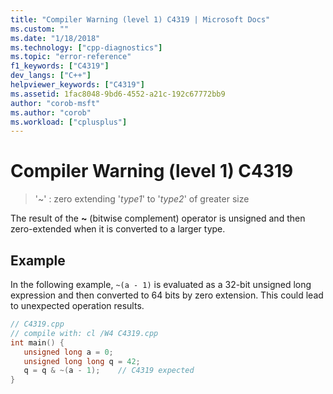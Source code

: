 ```yaml
---
title: "Compiler Warning (level 1) C4319 | Microsoft Docs"
ms.custom: ""
ms.date: "1/18/2018"
ms.technology: ["cpp-diagnostics"]
ms.topic: "error-reference"
f1_keywords: ["C4319"]
dev_langs: ["C++"]
helpviewer_keywords: ["C4319"]
ms.assetid: 1fac8048-9bd6-4552-a21c-192c67772bb9
author: "corob-msft"
ms.author: "corob"
ms.workload: ["cplusplus"]
---
```

# Compiler Warning (level 1) C4319

> '~' : zero extending '*type1*' to '*type2*' of greater size

The result of the **~** (bitwise complement) operator is unsigned and then zero-extended when it is converted to a larger type.

## Example

In the following example, `~(a - 1)` is evaluated as a 32-bit unsigned long expression and then converted to 64 bits by zero extension. This could lead to unexpected operation results.

```cpp
// C4319.cpp
// compile with: cl /W4 C4319.cpp
int main() {
   unsigned long a = 0;
   unsigned long long q = 42;
   q = q & ~(a - 1);    // C4319 expected
}
```
